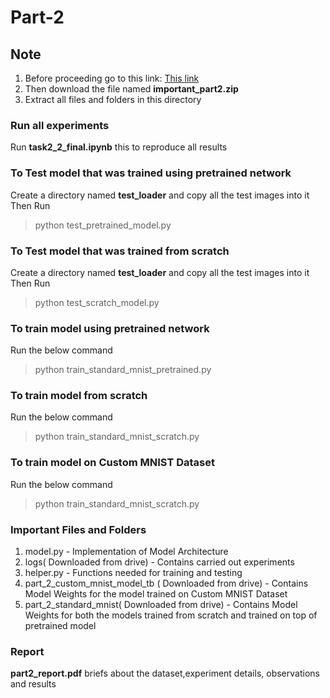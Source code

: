 # Part-2

## Note

1. Before proceeding go to this link: [This link](https://drive.google.com/drive/folders/13toHSi0s7wqKRJu7VKACIP-0vLEdwLvc?usp=sharing)
2. Then download the file named **important_part2.zip**
3. Extract all files and folders in this directory

### Run all experiments
 Run **task2_2_final.ipynb** this to reproduce all results

### To Test model that was trained using pretrained network

Create a directory named **test_loader** and copy all the test images into it   
Then Run
> python test_pretrained_model.py


### To Test model that was trained from scratch

Create a directory named **test_loader** and copy all the test images into it   
Then Run
> python test_scratch_model.py


### To train model using pretrained network

Run the below command
> python train_standard_mnist_pretrained.py

### To train model from scratch

Run the below command
> python train_standard_mnist_scratch.py


### To train model on Custom MNIST Dataset 

Run the below command
> python train_standard_mnist_scratch.py

### Important Files and Folders

1. model.py - Implementation of Model Architecture
2. logs( Downloaded from drive)  - Contains carried out experiments
3. helper.py - Functions needed for training and testing
4. part_2_custom_mnist_model_tb ( Downloaded from drive) - Contains Model Weights for the model trained on Custom MNIST Dataset
5. part_2_standard_mnist( Downloaded from drive) - Contains Model Weights for both the models trained from scratch and trained on top of pretrained model

### Report

**part2_report.pdf** briefs about the dataset,experiment details, observations and results
